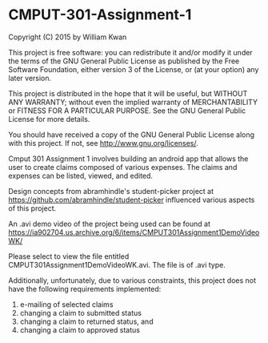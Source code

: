# CMPUT-301-Assignment-1

Copyright (C) 2015 by William Kwan

This project is free software: you can redistribute it and/or modify
it under the terms of the GNU General Public License as published by
the Free Software Foundation, either version 3 of the License, or
(at your option) any later version.

This project is distributed in the hope that it will be useful,
but WITHOUT ANY WARRANTY; without even the implied warranty of
MERCHANTABILITY or FITNESS FOR A PARTICULAR PURPOSE. See the
GNU General Public License for more details.

You should have received a copy of the GNU General Public License
along with this project. If not, see <http://www.gnu.org/licenses/>.

Cmput 301 Assignment 1 involves building an android app that allows the user to create claims composed of various expenses. The claims and expenses can be listed, viewed, and edited.

Design concepts from abramhindle's student-picker project at https://github.com/abramhindle/student-picker influenced various aspects of this project.

An .avi demo video of the project being used can be found at https://ia902704.us.archive.org/6/items/CMPUT301Assignment1DemoVideoWK/

Please select to view the file entitled CMPUT301Assignment1DemoVideoWK.avi. The file is of .avi type.

Additionally, unfortunately, due to various constraints, this project does not have the following requirements implemented:
1. e-mailing of selected claims
2. changing a claim to submitted status
3. changing a claim to returned status, and
4. changing a claim to approved status

